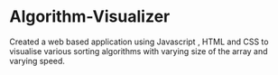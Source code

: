 # Algorithm-Visualizer

Created a web based application using Javascript , HTML and CSS to visualise various sorting algorithms with varying size of the array and varying speed.
